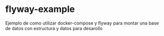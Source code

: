 # flyway-example
Ejemplo de como utilizar docker-compose y flyway para montar una base de datos con estructura y datos para desarollo
